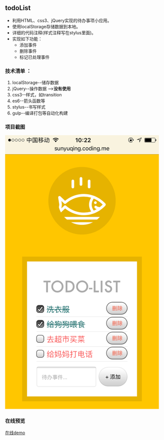 ## todoList

* 利用HTML、css3、jQuery实现的待办事项小应用。
* 使用localStorage存储数据到本地。
* 详细的代码注释(样式注释写在stylus里面)。
* 实现如下功能：
    * 添加事件
    * 删除事件
    * 标记已处理事件

### 技术清单 ：

   1. localStorage--储存数据
   2. jQuery--操作数据 -->**没有使用**
   3. css3--样式，如transition
   4. es6--箭头函数等
   5. stylus--书写样式
   6. gulp--编译打包等自动化构建

### 项目截图

   ![项目截图](img/demo.jpg)

### 在线预览

   [在线demo](sunyuqing.coding.me/todolist)
